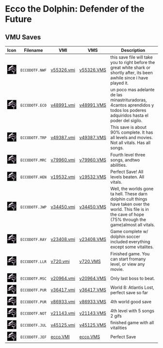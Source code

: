# Ecco the Dolphin: Defender of the Future

## VMU Saves

| Icon | Filename | VMI | VMS | Description |
|------|----------|-----|-----|-------------|
| ![Ecco the Dolphin: Defender of the Future](../icons/ECCODOTF.NWF.GIF) | `ECCODOTF.NWF` | [v55326.vmi](v55326.vmi) | [v55326.VMS](v55326.VMS) | this save file will take you to right before the great white shark or shortly after, its been awhile since i have played it.  |
| ![Ecco the Dolphin: Defender of the Future](../icons/ECCODOTF.ECO.GIF) | `ECCODOTF.ECO` | [v48991.vmi](v48991.vmi) | [v48991.VMS](v48991.VMS) | un poco mas adelante de las minastrituradoras, 4cantos aprendidos y todos los poderes adquiridos hasta el poder del sigilo.  |
| ![Ecco the Dolphin: Defender of the Future](../icons/ECCODOTF.TRP.GIF) | `ECCODOTF.TRP` | [v49387.vmi](v49387.vmi) | [v49387.VMS](v49387.VMS) | This save is about 90% complete.  It has all levels and movies.  Not all vitals.  Has all songs.  |
| ![Ecco the Dolphin: Defender of the Future](../icons/ECCODOTF.MRC.GIF) | `ECCODOTF.MRC` | [v79960.vmi](v79960.vmi) | [v79960.VMS](v79960.VMS) | Fourth level three songs, andtwo abilities.  |
| ![Ecco the Dolphin: Defender of the Future](../icons/ECCODOTF.HEN.GIF) | `ECCODOTF.HEN` | [v19532.vmi](v19532.vmi) | [v19532.VMS](v19532.VMS) | Perfect Save! All levels beaten. All vitals.  |
| ![Ecco the Dolphin: Defender of the Future](../icons/ECCODOTF.JWP.GIF) | `ECCODOTF.JWP` | [v34450.vmi](v34450.vmi) | [v34450.VMS](v34450.VMS) | Well, the worlds gone ta hell. These darn dolphin cult things have taken over the world. This file is in the cave of hope (75% through the game)almost all vitals.  |
| ![Ecco the Dolphin: Defender of the Future](../icons/ECCODOTF.RAY.GIF) | `ECCODOTF.RAY` | [v23408.vmi](v23408.vmi) | [v23408.VMS](v23408.VMS) | Game complete w/ dolphin soccer included everything except some vitalites.  |
| ![Ecco the Dolphin: Defender of the Future](../icons/ECCODOTF.LLR.GIF) | `ECCODOTF.LLR` | [v720.vmi](v720.vmi) | [v720.VMS](v720.VMS) | Finished game. You can start fromany level, or view any movie.  |
| ![Ecco the Dolphin: Defender of the Future](../icons/ECCODOTF.MSC.GIF) | `ECCODOTF.MSC` | [v20964.vmi](v20964.vmi) | [v20964.VMS](v20964.VMS) | Only last boss to beat.  |
| ![Ecco the Dolphin: Defender of the Future](../icons/ECCODOTF.PUR.GIF) | `ECCODOTF.PUR` | [v36417.vmi](v36417.vmi) | [v36417.VMS](v36417.VMS) | World 8: Atlantis Lost, perfect save so far  |
| ![Ecco the Dolphin: Defender of the Future](../icons/ECCODOTF.PUR.GIF) | `ECCODOTF.PUR` | [v86933.vmi](v86933.vmi) | [v86933.VMS](v86933.VMS) | 4th world good save  |
| ![Ecco the Dolphin: Defender of the Future](../icons/ECCODOTF.NOT.GIF) | `ECCODOTF.NOT` | [v21143.vmi](v21143.vmi) | [v21143.VMS](v21143.VMS) | 4th level with 5 songs 2 gifs  |
| ![Ecco the Dolphin: Defender of the Future](../icons/ECCODOTF.JUL.GIF) | `ECCODOTF.JUL` | [v45125.vmi](v45125.vmi) | [v45125.VMS](v45125.VMS) | finished game with all vitalities  |
| ![Ecco the Dolphin: Defender of the Future](../icons/ECCODOTF.JEF.GIF) | `ECCODOTF.JEF` | [ecco.VMI](ecco.VMI) | [ecco.VMS](ecco.VMS) | Perfect Save |
